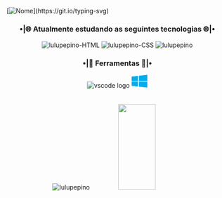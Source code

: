 <!-- Slide Nome -->
[![Nome](https://readme-typing-svg.herokuapp.com/?color=C71585&size=35&center=true&vCenter=true&width=1000&lines=Olá+Sou+lulupepino-+Desenvolvedora+Full-Stack+;)](https://git.io/typing-svg)


<!--  tecnologias  -->

<div align="center">
  <h3>•|🌐 Atualmente estudando as seguintes tecnologias 🌐|•</h3> 
  <img align="center" alt="lulupepino-HTML" height="30" width="37" src="https://cdn.jsdelivr.net/gh/devicons/devicon/icons/html5/html5-plain-wordmark.svg">
  <img align="center" alt="lulupepino-CSS" height="30" width="37" src="https://cdn.jsdelivr.net/gh/devicons/devicon/icons/css3/css3-plain-wordmark.svg">
  <img align="center" alt="lulupepino" height="30" width="37" src="https://cdn.jsdelivr.net/gh/devicons/devicon/icons/javascript/javascript-plain.svg">

 
</div>
<!--  Ferramentas  -->

<div align="center">
  <h3>•|🔱 Ferramentas 🔱|•</h3>
    <img src="https://cdn.jsdelivr.net/gh/devicons/devicon/icons/vscode/vscode-original.svg" height="30" width="37" alt="vscode logo"  />
    <img src="https://github.com/devicons/devicon/blob/master/icons/windows8/windows8-original.svg" height="30" width="37" alt="windows logo"/>
  <br>
  <br>
  <br>  

  <img width="49%" height="195px" src="https://github-readme-stats.vercel.app/api?username=lulupepino&show_icons=true&count_private=true&hide_border=true&title_color=blue-green&icon_color=1E90FF&text_color=c9d1d9&bg_color=0d1117" alt="lulupepino" /> 
  <img width="41%" height="195px" src="https://github-readme-stats.vercel.app/api/top-langs/?username=lulupepino&layout=compact&hide_border=true&title_color=blue-green&text_color=1E90FF&bg_color=0d1117" />


</div> 
